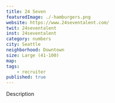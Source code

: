 ```yaml
---
title: 24 Seven
featuredImage: ./-hamburgers.png
website: https://www.24seventalent.com/
twit: 24seventalent
inst: 24seventalent
category: numbers
city: Seattle
neighborhood: Downtown
size: Large (41-100)
map: 
tags:
    - recruiter
published: true
---
```


Description
